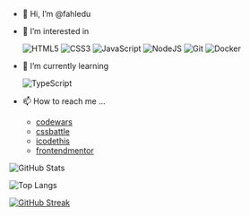 - 👋 Hi, I’m @fahledu
- 👀 I’m interested in

  ![HTML5](https://img.shields.io/badge/HTML5-E34F26?style=for-the-badge&logo=html5&logoColor=white)
  ![CSS3](https://img.shields.io/badge/CSS3-1572B6?style=for-the-badge&logo=css3&logoColor=white)
  ![JavaScript](https://img.shields.io/badge/JavaScript-F7DF1E?style=for-the-badge&logo=javascript&logoColor=black)
  ![NodeJS](https://img.shields.io/badge/node.js-6DA55F?style=for-the-badge&logo=node.js&logoColor=white)
  ![Git](https://img.shields.io/badge/git-%23F05033.svg?style=for-the-badge&logo=git&logoColor=white)
  ![Docker](https://img.shields.io/badge/docker-%230db7ed.svg?style=for-the-badge&logo=docker&logoColor=white)

- 🌱 I’m currently learning
  
  ![TypeScript](https://img.shields.io/badge/typescript-%23007ACC.svg?style=for-the-badge&logo=typescript&logoColor=white)

- 📫 How to reach me ...
    - [codewars](https://www.codewars.com/users/fahledu)
    - [cssbattle](https://cssbattle.dev/player/fahledu)
    - [icodethis](https://icodethis.com/fahledu)
    - [frontendmentor](https://www.frontendmentor.io/profile/fahledu)


![GitHub Stats](https://github-readme-stats.vercel.app/api?username=fahledu&theme=transparent&bg_color=000&border_color=30A3DC&show_icons=true&icon_color=30A3DC&title_color=E94D5F&text_color=FFF) 

![Top Langs](https://github-readme-stats-git-masterrstaa-rickstaa.vercel.app/api/top-langs/?username=fahledu&layout=compact&bg_color=000&border_color=30A3DC&title_color=E94D5F&text_color=FFF) 

[![GitHub Streak](https://streak-stats.demolab.com/?user=fahledu&theme=bear&background=000&border=30A3DC&dates=FFF)](https://git.io/streak-stats)
